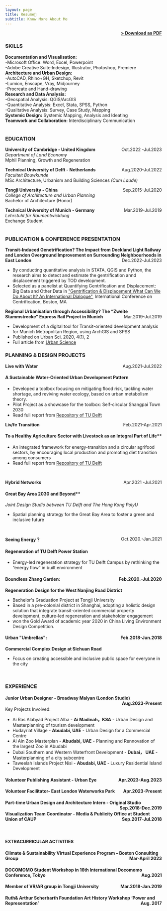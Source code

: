 ```yaml
---
layout: page
title: Resume📑
subtitle: Know More About Me
---
```


<span style="float: right; "><a href="{{ '/assets/cv-website-Jiaqi.pdf' | prepend: site.baseurl }}"><strong>> Download as PDF</strong></a> </span>
<br>

### SKILLS
**Documentation and Visualisation:**  
-Microsoft Office: Word, Excel, Powerpoint  
-Adobe Creative Suite:Indesign, Illustrator, Photoshop, Premiere<br>
**Architecture and Urban Design:**  
-AutoCAD, Rhino+GH, Sketchup, Revit  
-Lumion, Enscape, Vray, Midjourney  
-Procreate and Hand-drawing <br>
**Research and Data Analysis:**  
-Geospatial Analysis: QGIS/ArcGIS     
-Quantitative Analysis: Excel, Stata, SPSS, Python  
-Qualitative Analysis: Survey, Case Study, Mapping   
**Systemic Design:** Systemic Mapping, Analysis and Ideating  
**Teamwork and Collaboration:** Interdisciplinary Communication  
<br>

### EDUCATION

**University of Cambridge - United Kingdom** <span style="float: right; ">Oct.2022 -Jul.2023</span><br>
*Department of Land Economy*  
Mphil Planning, Growth and Regeneration 
<br>

**Technical University of Delft - Netherlands** <span style="float: right; ">Aug.2020-Jul.2022</span>  
*Faculteit Bouwkunde*  
MSc Architecture, Urbanism and Building Sciences *(Cum Laude)* 
<br>

**Tongji University - China** <span style="float: right; ">Sep.2015-Jul.2020</span> <br>
*College of Architecture and Urban Planning*   
Bachelor of Architecture (Honor)
<br>

**Technical University of Munich - Germany** <span style="float: right; ">Mar.2019-Jul.2019</span> <br>
*Lehrstuhl für Raumentwicklung*  
Exchange Student  
<br>

### PUBLICATION & CONFERENCE PRESENTATION

**Transit-Induced Genetrification? The Impact from Dockland Light Railway and London Overground Improvement on Surrounding Neighbourhoods in East London** <span style="float: right; ">Dec.2022-Jul.2023</span> 
 - By conducting quantitative analysis in STATA, QGIS and Python, the research aims to detect and estimate the gentrification annd displacement triggered by TOD development. 
 - Selected as a panelist at Quantifying Gentrification and Displacement: Big Data and Other Data in ["Gentrification & Displacement:What Can We Do About It? An International Dialogue"](https://sites.bu.edu/gentrification/speakers/), International Conference on Gentrification, Boston, MA

**Regional Urbanisation through Accessibility? The “Zweite Stammstrecke” Express Rail Project in Munich**<span style="float: right; ">Mar.2019-Jul.2019</span> 
 - Development of a digital tool for Transit-oriented development analysis for Munich Metropolitan Region, using ArchGIS and SPSS <br>
 - Published on Urban Sci. 2020, 4(1), 2
 - Full article from [Urban Science](https://doi.org/10.3390/urbansci4010002)

### PLANNING & DESIGN PROJECTS
**Live with Water** <span style="float: right; ">Aug.2021-Jul.2022</span>  
#### A Sustainable Water-Oriented Urban Development Pattern
 - Developed a toolbox focusing on mitigating flood risk, tackling water shortage, and reviving water ecology, based on urban metabolism theory.
 - Pilot Project as a showcase for the toolbox: Self-circular Shangpai Town 2030 <br>
 - Read full report from [Repository of TU Delft](http://resolver.tudelft.nl/uuid:ec611a54-07c1-4801-9bbd-2d4afd8ac120) 

**Liv/fe Transition** <span style="float: right; ">Feb.2021-Apr.2021</span>  
#### To a Healthy Agriculture Sector with Livestock as an Integral Part of Life**
- An integrated framework for energy-transition and a circular agrifood sectors, by encouraging local production and promoting diet transition among consumers <br>
- Read full report from [Repository of TU Delft](http://resolver.tudelft.nl/uuid:95a96a98-3ec6-4857-b1d3-48089b326c4d)

<br>

**Hybrid Networks** <span style="float: right; ">Apr.2021 -Jul.2021</span>  
#### Great Bay Area 2030 and Beyond**  
*Joint Design Studio between TU Delft and The Hong Kong PolyU*  
- Spatial planning strategy for the Great Bay Area to foster a green and inclusive future

<br>

**Seeing Energy？**<span style="float: right; ">Oct.2020.-Jan.2021</span>  
#### Regeneration of TU Delft Power Station  
- Energy-led regeneration strategy for TU Delft Campus by rethinking the “energy flow” in built environment


#### Boundless Zhang Garden: <span style="float: right; ">Feb.2020.-Jul.2020</span>  
**Regeneration Design for the West Nanjing Road District**
- Bachelor's Graduation Project at Tongji University
- Based in a pre-colonial district in Shanghai, adopting a holistic design solution that integrate transit-oriented commercial property development, culture-led regeneration and stakeholder engagement
- won the Gold Award of academic year 2020 in China Living Environment Design Competition.

#### Urban "Umbrellas":  <span style="float: right; ">Feb.2018-Jun.2018</span>  
**Commercial Complex Design at Sichuan Road**
- Focus on creating accessible and inclusive public space for everyone in the city


<br>

### EXPERIENCE

#### Junior Urban Designer - **Broadway Malyan (London Studio)** <span style="float: right; ">Aug.2023-Present</span> 
Key Projects Involved:

- Ai Ras Alabyad Project Alba - **Ai Madinah，KSA**
	    - Urban Design and Masterplanning of tourism development
- Hudayriat Village - **Abudabi, UAE**
	    - Urban Design for a Commercial Centre
- Al Ain Zoo Masterplan -  **Abudabi, UAE**
	    - Planning and Rennovation of the largest Zoo in Abudabi
- Dubai Southern and Western Waterfront Development - **Dubai， UAE**
	    - Masterplanning of a city subcentre
- Taweelah Islands Project Nisi - **Abudabi, UAE**
	    - Luxury Residential Island Development
    

#### Volunteer Publishing Assistant - **Urban Eye** <span style="float: right; ">Apr.2023-Aug.2023</span>  
 
#### Volunteer Facilitator- **East London Waterworks Park** <span style="float: right; ">Apr.2023-Present</span>  

#### Part-time Urban Design and Architecture Intern - **Original Studio** <span style="float: right; ">Sep.2018-Dec.2019</span>  

#### Visualization Team Coordinator - **Media & Publicity Office at Student Union of CAUP** <span style="float: right; ">Sep.2017-Jul.2018</span>  

<br>

#### EXTRACURRICULAR ACTIVITIES

#### Climate & Sustainability Virtual Experience Program – **Boston Consulting Group** <span style="float: right; ">Mar-April 2023</span>  
#### DOCOMOMO Student Workshop in **16th International Docomomo Conference**, Tokyo <span style="float: right; ">Aug.2021</span>  
#### Member of VR/AR group in Tongji University <span style="float: right; ">Mar.2018-Jan.2019</span>  
#### **Ruth& Arthur Scherbarth Foundation** Art History Workshop ‘Power and Representation’<span style="float: right; ">Aug. 2017</span>  
